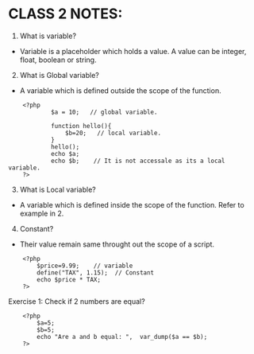 # CLASS 2 NOTES:

1. What is variable?
- Variable is a placeholder which holds a value. A value can be integer, float, boolean or string.

2. What is Global variable?
- A variable which is defined outside the scope of the function.
```
    <?php
            $a = 10;   // global variable.

            function hello(){
                $b=20;   // local variable.
            }
            hello();
            echo $a;
            echo $b;    // It is not accessale as its a local variable.
    ?>
```

3. What is Local variable?
- A variable which is defined inside the scope of the function. Refer to example in 2.


4. Constant?
- Their value remain same throught out the scope of a script.
```
    <?php
        $price=9.99;    // variable
        define("TAX", 1.15);  // Constant
        echo $price * TAX;
    ?>
```

Exercise 1: Check if 2 numbers are equal?
```
    <?php
        $a=5;
        $b=5;
        echo "Are a and b equal: ",  var_dump($a == $b);
    ?>
```